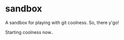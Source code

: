 sandbox
=======

A sandbox for playing with git coolness.  So, there y'go!

Starting coolness now..
